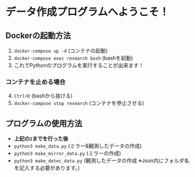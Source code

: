 # データ作成プログラムへようこそ！

## Dockerの起動方法
1. `docker-compose up -d` (コンテナの起動)
2. `docker-compose exec research bash` (bashを起動)
3. これでPythonのプログラムを実行することが出来ます！
### コンテナを止める場合
4. `Ctrl+D` (bashから抜ける)
5. `docker-compose stop research` (コンテナを停止させる)

## プログラムの使用方法
- **上記の`2`までを行った後**
- `python3 make_data.py` (ミラー&観測したデータの作成)
- `python3 make_mirror_data.py` (ミラーの作成)
- `python3 make_detec_data.py` (観測したデータの作成 ※Json内にフォルダ名を記入する必要があります。)